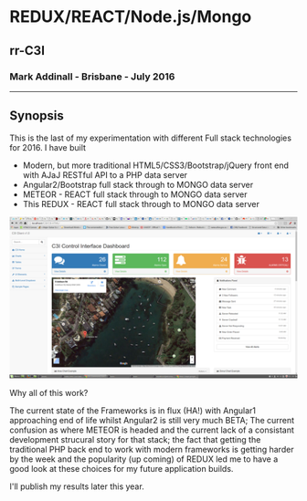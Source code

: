 # REDUX/REACT/Node.js/Mongo
## rr-C3I
### Mark Addinall - Brisbane - July 2016

------
## Synopsis

This is the last of my experimentation with different Full stack technologies for 2016.
I have built

- Modern, but more traditional HTML5/CSS3/Bootstrap/jQuery front end with AJaJ RESTful API to a PHP data server
- Angular2/Bootstrap full stack through to MONGO data server
- METEOR - REACT full stack through to MONGO data server
- This REDUX - REACT full stack through to MONGO data server

![alt text](c3i.png "Sample mapping page")

Why all of this work?

The current state of the Frameworks is in flux (HA!) with Angular1 approaching end of
life whilst Angular2 is still very much BETA;  The current confusion as where METEOR is headed
and the current lack of a consistant development strucural story for that stack;  the fact that
getting the traditional PHP back end to work with modern frameworks is getting harder by the week
and the popularity (up coming) of REDUX led me to have a good look at these choices for my
future application builds.

I'll publish my results later this year.


